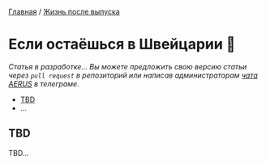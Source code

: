 [Главная](/Guide/) / [Жизнь после выпуска](/Guide/docs/graduation/index.html)

# Если остаёшься в Швейцарии 🔄
_Статья в разработке... Вы можете предложить свою версию статьи через `pull request` в репозиторий или написав администраторам [чата AERUS](https://t.me/joinchat/WSSkMJkV8ft2DMOx) в телеграме_.

* [TBD](#tbd)
* ...

## TBD
TBD...
